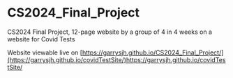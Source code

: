 # CS2024_Final_Project
CS2024 Final Project, 12-page website by a group of 4 in 4 weeks on a website for Covid Tests

Website viewable live on [https://garrysjh.github.io/CS2024_Final_Project/](https://garrysjh.github.io/covidTestSite/)https://garrysjh.github.io/covidTestSite/
